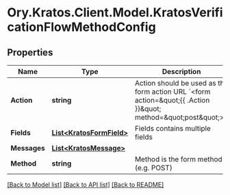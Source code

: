 # Ory.Kratos.Client.Model.KratosVerificationFlowMethodConfig
## Properties

Name | Type | Description | Notes
------------ | ------------- | ------------- | -------------
**Action** | **string** | Action should be used as the form action URL &#x60;&lt;form action&#x3D;\&quot;{{ .Action }}\&quot; method&#x3D;\&quot;post\&quot;&gt;&#x60;. | 
**Fields** | [**List&lt;KratosFormField&gt;**](KratosFormField.md) | Fields contains multiple fields | 
**Messages** | [**List&lt;KratosMessage&gt;**](KratosMessage.md) |  | [optional] 
**Method** | **string** | Method is the form method (e.g. POST) | 

[[Back to Model list]](../README.md#documentation-for-models) [[Back to API list]](../README.md#documentation-for-api-endpoints) [[Back to README]](../README.md)

